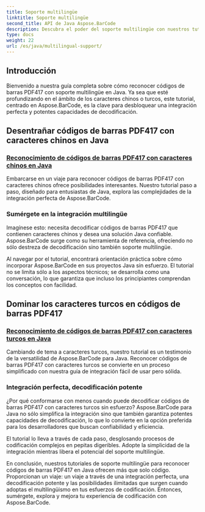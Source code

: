 ```yaml
---
title: Soporte multilingüe
linktitle: Soporte multilingüe
second_title: API de Java Aspose.BarCode
description: Descubra el poder del soporte multilingüe con nuestros tutoriales sobre cómo reconocer códigos de barras PDF417. Sumérjase en la codificación Java con Aspose.BarCode para una integración perfecta.
type: docs
weight: 22
url: /es/java/multilingual-support/
---
```


## Introducción
Bienvenido a nuestra guía completa sobre cómo reconocer códigos de barras PDF417 con soporte multilingüe en Java. Ya sea que esté profundizando en el ámbito de los caracteres chinos o turcos, este tutorial, centrado en Aspose.BarCode, es la clave para desbloquear una integración perfecta y potentes capacidades de decodificación.

## Desentrañar códigos de barras PDF417 con caracteres chinos en Java
### [Reconocimiento de códigos de barras PDF417 con caracteres chinos en Java](./recognizing-pdf417-chinese-characters/)

Embarcarse en un viaje para reconocer códigos de barras PDF417 con caracteres chinos ofrece posibilidades interesantes. Nuestro tutorial paso a paso, diseñado para entusiastas de Java, explora las complejidades de la integración perfecta de Aspose.BarCode.

### Sumérgete en la integración multilingüe
Imagínese esto: necesita decodificar códigos de barras PDF417 que contienen caracteres chinos y desea una solución Java confiable. Aspose.BarCode surge como su herramienta de referencia, ofreciendo no sólo destreza de decodificación sino también soporte multilingüe.

Al navegar por el tutorial, encontrará orientación práctica sobre cómo incorporar Aspose.BarCode en sus proyectos Java sin esfuerzo. El tutorial no se limita sólo a los aspectos técnicos; se desarrolla como una conversación, lo que garantiza que incluso los principiantes comprendan los conceptos con facilidad.

## Dominar los caracteres turcos en códigos de barras PDF417
### [Reconocimiento de códigos de barras PDF417 con caracteres turcos en Java](./recognizing-pdf417-turkish-characters/)

Cambiando de tema a caracteres turcos, nuestro tutorial es un testimonio de la versatilidad de Aspose.BarCode para Java. Reconocer códigos de barras PDF417 con caracteres turcos se convierte en un proceso simplificado con nuestra guía de integración fácil de usar pero sólida.

### Integración perfecta, decodificación potente
¿Por qué conformarse con menos cuando puede decodificar códigos de barras PDF417 con caracteres turcos sin esfuerzo? Aspose.BarCode para Java no sólo simplifica la integración sino que también garantiza potentes capacidades de decodificación, lo que lo convierte en la opción preferida para los desarrolladores que buscan confiabilidad y eficiencia.

El tutorial lo lleva a través de cada paso, desglosando procesos de codificación complejos en pepitas digeribles. Adopte la simplicidad de la integración mientras libera el potencial del soporte multilingüe.

En conclusión, nuestros tutoriales de soporte multilingüe para reconocer códigos de barras PDF417 en Java ofrecen más que solo código. Proporcionan un viaje: un viaje a través de una integración perfecta, una decodificación potente y las posibilidades ilimitadas que surgen cuando adoptas el multilingüismo en tus esfuerzos de codificación. Entonces, sumérgete, explora y mejora tu experiencia de codificación con Aspose.BarCode.